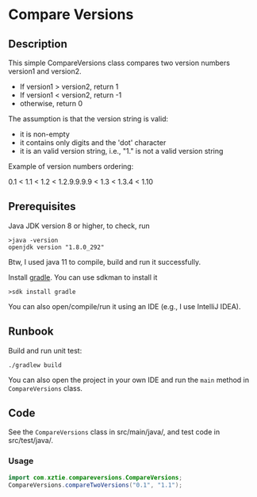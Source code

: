 # Compare Versions
## Description
This simple CompareVersions class compares two version numbers version1 and version2.
* If version1 > version2, return 1
* If version1 < version2, return -1
* otherwise, return 0

The assumption is that the version string is valid:
* it is non-empty
* it contains only digits and the 'dot' character
* it is an valid version string, i.e., "1." is not a valid version string

Example of version numbers ordering: 

0.1 < 1.1 < 1.2 < 1.2.9.9.9.9 < 1.3 < 1.3.4 < 1.10

## Prerequisites
Java JDK version 8 or higher, to check, run
```
>java -version
openjdk version "1.8.0_292"
```
Btw, I used java 11 to compile, build and run it successfully.

Install [gradle](https://gradle.org/install/). You can use sdkman to install it
```
>sdk install gradle
```
You can also open/compile/run it using an IDE (e.g., I use IntelliJ IDEA).
## Runbook
Build and run unit test:
```
./gradlew build
```
You can also open the project in your own IDE and run the `main` method in `CompareVersions` class.
## Code
See the `CompareVersions` class in src/main/java/, and test code in src/test/java/.
### Usage
```java
import com.xztie.compareversions.CompareVersions;
CompareVersions.compareTwoVersions("0.1", "1.1");
```


